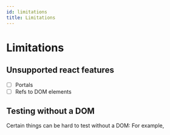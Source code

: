 ```yaml
---
id: limitations
title: Limitations
---
```


# Limitations

## Unsupported react features
- [ ] Portals
- [ ] Refs to DOM elements

## Testing without a DOM
Certain things can be hard to test without a DOM: For example, 

